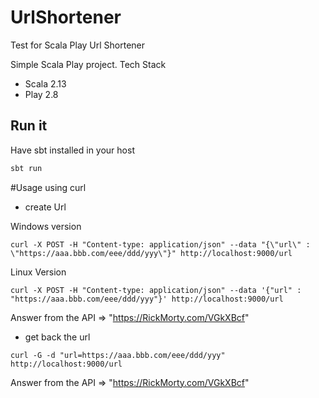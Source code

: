 # UrlShortener
Test for Scala Play Url Shortener

Simple Scala Play project.
Tech Stack

- Scala 2.13
- Play 2.8

## Run it

Have sbt installed in your host
```bash
sbt run
```

#Usage using curl

- create Url

Windows version   
```
curl -X POST -H "Content-type: application/json" --data "{\"url\" : \"https://aaa.bbb.com/eee/ddd/yyy\"}" http://localhost:9000/url
```     
Linux Version    
```
curl -X POST -H "Content-type: application/json" --data '{"url" : "https://aaa.bbb.com/eee/ddd/yyy"}' http://localhost:9000/url
```

Answer from the API => "https://RickMorty.com/VGkXBcf"   


- get back the url    

```
curl -G -d "url=https://aaa.bbb.com/eee/ddd/yyy" http://localhost:9000/url
```

Answer from the API => "https://RickMorty.com/VGkXBcf" 




